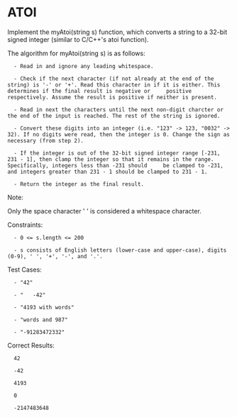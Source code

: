 # ATOI

Implement the myAtoi(string s) function, which converts a string to a 32-bit signed integer (similar to C/C++'s atoi function).

The algorithm for myAtoi(string s) is as follows:
```
  - Read in and ignore any leading whitespace.

  - Check if the next character (if not already at the end of the string) is '-' or '+'. Read this character in if it is either. This determines if the final result is negative or     positive respectively. Assume the result is positive if neither is present.

  - Read in next the characters until the next non-digit charcter or the end of the input is reached. The rest of the string is ignored.

  - Convert these digits into an integer (i.e. "123" -> 123, "0032" -> 32). If no digits were read, then the integer is 0. Change the sign as necessary (from step 2).

  - If the integer is out of the 32-bit signed integer range [-231, 231 - 1], then clamp the integer so that it remains in the range. Specifically, integers less than -231 should     be clamped to -231, and integers greater than 231 - 1 should be clamped to 231 - 1.

  - Return the integer as the final result.
```
Note:

Only the space character ' ' is considered a whitespace character.


Constraints:
```
  - 0 <= s.length <= 200

  - s consists of English letters (lower-case and upper-case), digits (0-9), ' ', '+', '-', and '.'.
```

Test Cases:
```
  - "42"
  
  - "   -42"

  - "4193 with words"

  - "words and 987"

  - "-91283472332"
```

Correct Results:
```
  42
  
  -42
  
  4193
  
  0
  
  -2147483648
```

